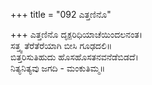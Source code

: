 +++
title = "092 ಎತ್ತಣಿನೊ"

+++
ಎತ್ತಣಿನೊ ದೃಕ್ಪರಿಧಿಯಾಚೆಯಿಂದಲನಂತ।  
ಸತ್ತ್ವ ತೆರೆತೆರೆಯಾಗಿ ಬೀಸಿ ಗೂಢದಲಿ॥  
ಬಿತ್ತರಿಸುತಿಹುದು ಹೊಸಹೊಸತನವನೆಡೆಬಿಡದೆ।  
ನಿತ್ಯನಿತ್ಯವು ಜಗದಿ - ಮಂಕುತಿಮ್ಮ॥  
